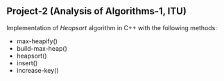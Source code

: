 ## Project-2 (Analysis of Algorithms-1, ITU)

Implementation of *Heapsort* algorithm in C++ with the following methods:

* max-heapify()
* build-max-heap()
* heapsort()
* insert()
* increase-key()
